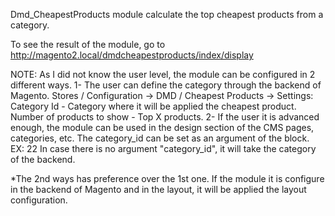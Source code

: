 Dmd_CheapestProducts module calculate the top cheapest products from a category.

To see the result of the module, go to http://magento2.local/dmdcheapestproducts/index/display

NOTE:
As I did not know the user level, the module can be configured in 2 different ways.
1-  The user can define the category through the backend of Magento.
    Stores / Configuration -> DMD / Cheapest Products -> Settings:
        Category Id - Category where it will be applied the cheapest product.
        Number of products to show - Top X products. 
2-  If the user it is advanced enough, the module can be used in the design section of the CMS pages, categories, etc. 
    The category_id can be set as an argument of the block.
    EX: 
    <block class="Dmd\CheapestProducts\Block\Productlist" name="product-list-cat-22" template="cheapest_products.phtml">
        <arguments>
            <argument name="category_id" xsi:type="number">22</argument>
        </arguments>
    </block>
    In case there is no argument "category_id", it will take the category of the backend.
    
*The 2nd ways has preference over the 1st one. 
If the module it is configure in the backend of Magento and in the layout, it will be applied the layout configuration.